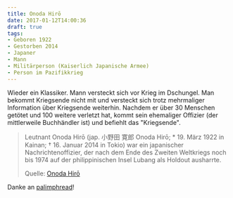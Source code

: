 ```yaml
---
title: Onoda Hirō
date: 2017-01-12T14:00:36
draft: true
tags:
- Geboren 1922
- Gestorben 2014
- Japaner
- Mann
- Militärperson (Kaiserlich Japanische Armee)
- Person im Pazifikkrieg
---
```


Wieder ein Klassiker. Mann versteckt sich vor Krieg im Dschungel. Man
bekommt Kriegsende nicht mit und versteckt sich trotz mehrmaliger
Information über Kriegsende weiterhin. Nachdem er über 30 Menschen getötet
und 100 weitere verletzt hat, kommt sein ehemaliger Offizier (der
mittlerweile Buchhändler ist) und befiehlt das "Kriegsende".

> Leutnant Onoda Hirō (jap. 小野田 寛郎 Onoda Hirō; * 19. März 1922 in
> Kainan; † 16. Januar 2014 in Tokio) war ein japanischer
> Nachrichtenoffizier, der nach dem Ende des Zweiten Weltkriegs noch bis
> 1974 auf der philippinischen Insel Lubang als Holdout ausharrte.
>
> Quelle: [Onoda Hirō](https://de.m.wikipedia.org/wiki/Onoda_Hirō)

Danke an [palimphread](https://twitter.com/palimphread)!

